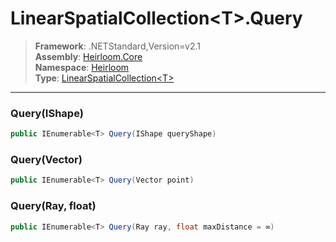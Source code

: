 # LinearSpatialCollection\<T>.Query

> **Framework**: .NETStandard,Version=v2.1  
> **Assembly**: [Heirloom.Core][0]  
> **Namespace**: [Heirloom][0]  
> **Type**: [LinearSpatialCollection\<T>][1]  

--------------------------------------------------------------------------------

### Query(IShape)

```cs
public IEnumerable<T> Query(IShape queryShape)
```

### Query(Vector)

```cs
public IEnumerable<T> Query(Vector point)
```

### Query(Ray, float)

```cs
public IEnumerable<T> Query(Ray ray, float maxDistance = ∞)
```

[0]: ..\Heirloom.Core.md
[1]: Heirloom.LinearSpatialCollection[T].md

